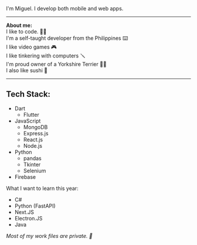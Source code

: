 I'm Miguel. I develop both mobile and web apps.<br>
<hr>

<b>About me:</b><br>
I like to code. 👨‍💻<br>
I'm a self-taught developer from the Philippines ⌨️<br> 
I like video games 🎮<br>
I like tinkering with computers 🪛<br> 
I'm proud owner of a Yorkshire Terrier 🐕‍🦺<br>
I also like sushi 🍣
<hr>


## Tech Stack:
- Dart
    - Flutter
- JavaScript
    - MongoDB
    - Express.js
    - React.js
    - Node.js
- Python
    - pandas
    - Tkinter
    - Selenium
- Firebase

What I want to learn this year:
- C#
- Python (FastAPI)
- Next.JS
- Electron.JS
- Java

<i>Most of my work files are private. 🥷</i>
<!--
**gimwo/gimwo** is a ✨ _special_ ✨ repository because its `README.md` (this file) appears on your GitHub profile.

Here are some ideas to get you started:

- 🔭 I’m currently working on ...
- 🌱 I’m currently learning ...
- 👯 I’m looking to collaborate on ...
- 🤔 I’m looking for help with ...
- 💬 Ask me about ...
- 📫 How to reach me: ...
- 😄 Pronouns: ...
- ⚡ Fun fact: ...
-->
